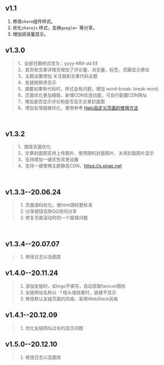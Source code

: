 
## v1.1
1. 修改`share`组件样式。
2. 优化`sharejs` 样式，去掉`google+ `等分享。
3. 增加阅读量显示。

## v1.3.0
> 1、全部日期样式改为：yyyy-MM-dd EE <br>
> 2、首页和文章详情页增加了评论量、浏览量、标签，页脚显示靠左 <br>
> 3、主题设置增加 关注我和文章代码主题 <br>
> 4、友链按排序显示 <br>
> 5、摘要如果有代码时，样式会有问题，增加 word-break: break-word;<br>
> 6、页面优化更加细致，新增CDN优选功能，可自行配置CDN网址<br>
> 7、增加是否显示评论和是否显示文章封面图<br>
> 8、增加友情链接优化，使用参考 [Halo自定义页面的使用方法](https://blog.xinac.cn/archives/halo-usage-200409)

<br>

## v1.3.2
> 1、图库页面优化  
> 2、文章封面图支持上传图片、使用随机封面图片、关闭封面图片显示   
> 3、支持增加一键灰色背景设置   
> 4、支持一键使用主题静态CDN，https://s.xinac.net  

<br>    

## v1.3.3--20.06.24
> 1. 页面源码优化，使html源码更标准
> 2. 分享按钮去除QQ空间分享
> 3. 修复页面滚动时的一个报错问题

<br>    

## v1.3.4--20.07.07
> 1. 修改日志以及图库

## v1.4.0--20.11.24
> 1. 添加友链时，如logo不填写，自动获取favicon图标
> 2. 友链网站名称以 -1 结头或结尾时，链接不显示
> 3. 修改默认友链页面的风格，采用WebStack风格

## v1.4.1--20.12.09
> 1. 优化友链网址过长的显示问题

## v1.5.0--20.12.10
> 1. 修改日志以及图库
